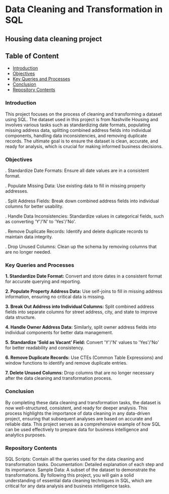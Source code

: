 # Data Cleaning and Transformation in SQL

## Housing data cleaning project

## Table of Content
- [Introduction](#introduction)
- [Objectives](#objectives)
- [Key Queries and Processes](#key-queries-and-processes)
- [Conclusion](#conclusion)
- [Repository Contents](#repository-contents)

### Introduction

This project focuses on the process of cleaning and transforming a dataset using SQL. The dataset used in this project is from Nashville Housing and involves various tasks such as standardizing date formats, populating missing address data, splitting combined address fields into individual components, handling data inconsistencies, and removing duplicate records. The ultimate goal is to ensure the dataset is clean, accurate, and ready for analysis, which is crucial for making informed business decisions.

### Objectives

. Standardize Date Formats: Ensure all date values are in a consistent format.

. Populate Missing Data: Use existing data to fill in missing property addresses.

. Split Address Fields: Break down combined address fields into individual columns for better usability.

. Handle Data Inconsistencies: Standardize values in categorical fields, such as converting 'Y'/'N' to 'Yes'/'No'.

. Remove Duplicate Records: Identify and delete duplicate records to maintain data integrity.

. Drop Unused Columns: Clean up the schema by removing columns that are no longer needed.

### Key Queries and Processes

**1. Standardize Date Format:** Convert and store dates in a consistent format for accurate querying and reporting.

**2. Populate Property Address Data:** Use self-joins to fill in missing address information, ensuring no critical data is missing.

**3. Break Out Address into Individual Columns:** Split combined address fields into separate columns for street address, city, and state to improve data structure.

**4. Handle Owner Address Data:** Similarly, split owner address fields into individual components for better data management.

**5. Standardize 'Sold as Vacant' Field:** Convert 'Y'/'N' values to 'Yes'/'No' for better readability and consistency.

**6. Remove Duplicate Records:** Use CTEs (Common Table Expressions) and window functions to identify and remove duplicate entries.

**7. Delete Unused Columns:** Drop columns that are no longer necessary after the data cleaning and transformation process.

### Conclusion

By completing these data cleaning and transformation tasks, the dataset is now well-structured, consistent, and ready for deeper analysis. This process highlights the importance of data cleaning in any data-driven project, ensuring that subsequent analyses are based on accurate and reliable data. This project serves as a comprehensive example of how SQL can be used effectively to prepare data for business intelligence and analytics purposes.

### Repository Contents

SQL Scripts: Contain all the queries used for the data cleaning and transformation tasks.
Documentation: Detailed explanation of each step and its importance.
Sample Data: A subset of the dataset to demonstrate the transformations.
By following this project, you will gain a solid understanding of essential data cleaning techniques in SQL, which are critical for any data analysis and business intelligence tasks.
